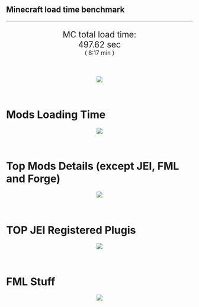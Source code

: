 ## Minecraft load time benchmark


---

<p align="center" style="font-size:160%;">
MC total load time:<br>
497.62 sec
<br>
<sup><sub>(
8:17 min
)</sub></sup>
</p>

<br>


<p align="center">
<img src="https://quickchart.io/chart?w=400&h=30&c={
  type: 'horizontalBar',
  data: {
    datasets: [
      {label:      'MODS:', data: [298.04]},
      {label: 'FML stuff:', data: [199.58]}
    ]
  },
  options: {
    scales: {
      xAxes: [{display: false,stacked: true}],
      yAxes: [{display: false,stacked: true}],
    },
    elements: {rectangle: {borderWidth: 2}},
    legend: {display: false,},
    plugins: {datalabels: {color: 'white',formatter: (value, context) =>
      [context.dataset.label, value].join(' ')
    }}
  }
}"/>
</p>

<br>

# Mods Loading Time
<p align="center">
<img src="https://quickchart.io/chart?w=400&h=300&c={
  type: 'outlabeledPie',
  options: {
    cutoutPercentage: 25,
    plugins: {
      legend: !1,
      outlabels: {
        stretch: 5,
        padding: 1,
        text: (v,i)=>[
          v.labels[v.dataIndex],' ',
          (v.percent*1000|0)/10,
          String.fromCharCode(37)].join('')
      }
    }
  },
  data: {...
`
436e17  17.88s Had Enough Items;
3C6315  23.17s Had Enough Items (Plugins);
516fa8  13.47s Ender IO;
a651a8  10.94s IndustrialCraft 2;
8f3087  10.75s Forge Mod Loader;
8f304e   7.40s Astral Sorcery;
5161a8   7.38s CraftTweaker2;
495797   8.68s CraftTweaker2 (Script Loading);
8c2ccd   6.37s Immersive Engineering;
813e81   6.10s OpenComputers;
213664   5.63s Forestry;
436e17   4.81s Integrated Dynamics;
6e175e   4.63s Recurrent Complex;
538f30   4.38s Animania;
81493e   4.04s Block Drops;
308f53   3.95s Village Names;
ba3eb8   3.84s Cyclic;
a86e51   3.77s Extra Utilities 2;
3e68ba   3.57s AE2 Unofficial Extended Life;
308f7e   3.39s Quark: RotN Edition;
649e21   3.35s OpenBlocks;
cd922c   3.29s NuclearCraft;
444444  81.50s 44 Other mods;
333333  57.68s 168 'Fast' mods (load 1.0s - 0.1s);
222222   6.76s 221 'Instant' mods (load %3C 0.1s)
`
    .split(';').reduce((a, l) => {
      l.match(/(\w{6}) *(\d*\.\d*)s (.*)/)
      .slice(1).map((a, i) => [[String.fromCharCode(35),a].join(''), parseFloat(a), a][i])
      .forEach((s, i) => 
        [a.datasets[0].backgroundColor, a.datasets[0].data, a.labels][i].push(s)
      );
      return a
    }, {
      labels: [],
      datasets: [{
        backgroundColor: [],
        data: [],
        borderColor: 'rgba(22,22,22,0.3)',
        borderWidth: 1
      }]
    })
  }
}"/>
</p>

<br>

# Top Mods Details (except JEI, FML and Forge)
<p align="center">
<img src="https://quickchart.io/chart?w=400&h=450&c={
  options: {
    scales: {
      xAxes: [{stacked: true}],
      yAxes: [{stacked: true}],
    },
    plugins: {
      datalabels: {
        anchor: 'end',
        align: 'top',
        color: 'white',
        backgroundColor: 'rgba(46, 140, 171, 0.6)',
        borderColor: 'rgba(41, 168, 194, 1.0)',
        borderWidth: 0.5,
        borderRadius: 3,
        padding: 0,
        font: {size:10},
        formatter: (v,ctx) => 
          ctx.datasetIndex!=ctx.chart.data.datasets.length-1 ? null
            : [((ctx.chart.data.datasets.reduce((a,b)=>a- -b.data[ctx.dataIndex],0)*10)|0)/10,'s'].join('')
      },
      colorschemes: {
        scheme: 'office.Damask6'
      }
    }
  },
  type: 'bar',
  data: {...(() => {
    let a = { labels: [], datasets: [] };
`
1: Construction;
2: Loading Resources;
3: PreInitialization;
4: Initialization;
5: InterModComms$IMC;
6: PostInitialization;
7: LoadComplete;
8: ModIdMapping
`
    .split(';')
      .map(l => l.match(/\d: (.*)/).slice(1))
      .forEach(([name]) => a.datasets.push({ label: name, data: [] }));
`
                          1      2      3      4      5      6      7      8  ;
Ender IO              |  1.85|  0.01|  4.28|  0.57|  3.95|  1.25|  0.00|  1.56;
IndustrialCraft 2     |  0.83|  0.02|  8.91|  0.91|  0.00|  0.27|  0.00|  0.00;
Astral Sorcery        |  0.25|  0.01|  4.88|  1.70|  0.00|  0.57|  0.00|  0.00;
CraftTweaker2         |  0.62|  0.00|  3.56|  0.00|  0.00|  3.18|  0.02|  0.00;
Immersive Engineering |  0.92|  0.01|  1.10|  0.99|  0.00|  3.34|  0.00|  0.00;
OpenComputers         |  0.17|  0.02|  2.52|  3.19|  0.19|  0.00|  0.00|  0.00;
Forestry              |  0.44|  0.01|  3.52|  1.17|  0.00|  0.48|  0.00|  0.00;
Integrated Dynamics   |  0.27|  0.01|  4.47|  0.07|  0.00|  0.00|  0.00|  0.00;
Recurrent Complex     |  0.28|  0.01|  0.70|  1.00|  0.00|  2.64|  0.00|  0.00;
Animania              |  0.32|  0.00|  3.51|  0.10|  0.00|  0.46|  0.00|  0.00;
Block Drops           |  0.04|  0.00|  0.01|  0.00|  0.00|  4.00|  0.00|  0.00;
Village Names         |  0.11|  0.00|  3.64|  0.20|  0.00|  0.00|  0.00|  0.00
`
    .split(';').slice(1)
      .map(l => l.split('|').map(s => s.trim()))
      .forEach(([name, ...arr], i) => {
        a.labels.push(name);
        arr.forEach((v, j) => a.datasets[j].data[i] = v)
      }); return a
  })()}
}"/>
</p>

<br>

# TOP JEI Registered Plugis
<p align="center">
<img src="https://quickchart.io/chart?w=700&c={
  options: {
    elements: { rectangle: { borderWidth: 1 } },
    legend: false
  },
  type: 'horizontalBar',
    data: {...(() => {
      let a = {
        labels: [], datasets: [{
          backgroundColor: 'rgba(0, 99, 132, 0.5)',
          borderColor: 'rgb(0, 99, 132)',
          data: []
        }]
      };
`
  3.12: li.cil.oc.integration.jei.ModPluginOpenComputers;
  2.56: cofh.thermalexpansion.plugins.jei.JEIPluginTE;
  1.54: com.github.sokyranthedragon.mia.integrations.jer.JeiJerIntegration$1;
  1.51: crazypants.enderio.machines.integration.jei.MachinesPlugin;
  1.51: jeresources.jei.JEIConfig;
  1.33: com.rwtema.extrautils2.crafting.jei.XUJEIPlugin;
  1.27: forestry.factory.recipes.jei.FactoryJeiPlugin;
  1.03: ic2.jeiIntegration.SubModule;
  0.96: mezz.jei.plugins.vanilla.VanillaPlugin;
  0.78: knightminer.tcomplement.plugin.jei.JEIPlugin;
  0.71: nc.integration.jei.NCJEI;
  0.67: com.buuz135.thaumicjei.ThaumcraftJEIPlugin;
  0.50: com.buuz135.industrial.jei.JEICustomPlugin;
  0.39: crazypants.enderio.base.integration.jei.JeiPlugin;
  0.34: xt9.deepmoblearning.plugins.jei.Plugin;
  4.96: Other 126 Plugins
`
        .split(';')
        .map(l => l.split(':'))
        .forEach(([time, name]) => {
          a.labels.push(name);
          a.datasets[0].data.push(time)
        })
        ; return a
    })()
  }
}"/>
</p>

<br>

# FML Stuff
<p align="center">
<img src="https://quickchart.io/chart?w=500&h=400&c={
  options: {
    rotation: Math.PI,
    cutoutPercentage: 55,
    plugins: {
      legend: !1,
      outlabels: {
        stretch: 5,
        padding: 1,
        text: (v)=>v.labels
      },
      doughnutlabel: {
        labels: [
          {
            text: 'FML stuff:',
            color: 'rgba(128, 128, 128, 0.5)',
            font: {size: 18}
          },
          {
            text: [199.58,'s'].join(''),
            color: 'rgba(128, 128, 128, 1)',
            font: {size: 22}
          }
        ]
      },
    }
  },
  type: 'outlabeledPie',
  data: {...(() => {
    let a = {
      labels: [],
      datasets: [{
        backgroundColor: [],
        data: [],
        borderColor: 'rgba(22,22,22,0.3)',
        borderWidth: 2
      }]
    };
`
993A00   1.45s Loading sounds;
994400   1.51s Loading Resource - SoundHandler;
994F00  27.87s ModelLoader: blocks;
995900   9.77s ModelLoader: items;
996300   9.88s ModelLoader: baking;
996D00   1.75s Applying remove recipe actions;
997700   0.17s Applying remove furnace recipe actions;
998200   1.26s Indexing ingredients;
444444 145.92s Other
`
    .split(';')
      .map(l => l.match(/(\w{6}) *(\d*\.\d*)s (.*)/))
      .forEach(([, col, time, name]) => {
        a.labels.push([name, ' ', time, 's'].join(''));
        a.datasets[0].data.push(parseFloat(time));
        a.datasets[0].backgroundColor.push([String.fromCharCode(35), col].join(''))
      })
      ; return a
  })()}
}"/>
</p>

<br>
